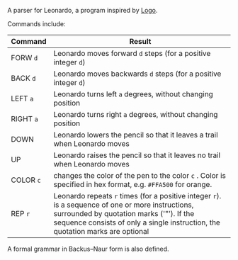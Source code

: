 A parser for Leonardo, a program inspired by [Logo](https://en.wikipedia.org/wiki/Logo_%28programming_language%29). 

Commands include:

| Command | Result |
| ------- | ------ |
| FORW `d` | Leonardo moves forward `d` steps (for a positive integer `d`) | 
| BACK `d` | Leonardo moves backwards `d` steps (for a positive integer `d`) |
| LEFT `a` | Leonardo turns left `a` degrees, without changing position |
| RIGHT `a` | Leonardo turns right `a` degrees, without changing position |
| DOWN | Leonardo lowers the pencil so that it leaves a trail when Leonardo moves | 
| UP | Leonardo raises the pencil so that it leaves no trail when Leonardo moves |
| COLOR `c` | changes the color of the pen to the color `c` . Color is specified in hex format, e.g. `#FFA500` for orange.
| REP `r` <REPS> | Leonardo repeats <REPS> `r`  times (for a positive integer `r`). <REPS> is a sequence of one or more instructions, surrounded by quotation marks ('"'). If the sequence consists of only a single instruction, the quotation marks are optional


A formal grammar in Backus–Naur form is also defined. 
